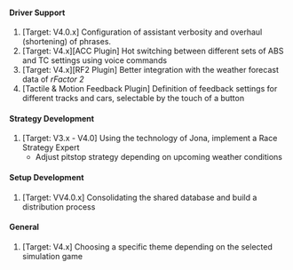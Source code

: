 #### Driver Support
  1. [Target: V4.0.x] Configuration of assistant verbosity and overhaul (shortening) of phrases.
  2. [Target: V4.x][ACC Plugin] Hot switching between different sets of ABS and TC settings using voice commands
  3. [Target: V4.x][RF2 Plugin] Better integration with the weather forecast data of *rFactor 2*
  4. [Tactile & Motion Feedback Plugin] Definition of feedback settings for different tracks and cars, selectable by the touch of a button

#### Strategy Development
  1. [Target: V3.x - V4.0] Using the technology of Jona, implement a Race Strategy Expert
     - Adjust pitstop strategy depending on upcoming weather conditions

#### Setup Development
  1. [Target: VV4.0.x] Consolidating the shared database and build a distribution process
  
#### General
  1. [Target: V4.x] Choosing a specific theme depending on the selected simulation game